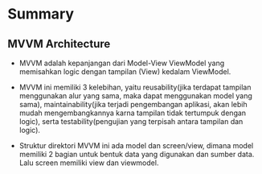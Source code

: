 # Summary

## MVVM Architecture

* MVVM adalah kepanjangan dari Model-View ViewModel yang memisahkan logic dengan tampilan (View) kedalam ViewModel. 

* MVVM ini memiliki 3 kelebihan, yaitu reusability(jika terdapat tampilan menggunakan alur yang sama, maka dapat menggunakan model yang sama), maintainability(jika terjadi pengembangan aplikasi, akan lebih mudah mengembangkannya karna tampilan tidak tertumpuk dengan logic), serta testability(pengujian yang terpisah antara tampilan dan logic).

* Struktur direktori MVVM ini ada model dan screen/view, dimana model memiliki 2 bagian untuk bentuk data yang digunakan dan sumber data. Lalu screen memiliki view dan viewmodel.

